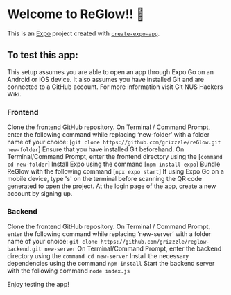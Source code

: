 # Welcome to ReGlow!! 👋

This is an [Expo](https://expo.dev) project created with [`create-expo-app`](https://www.npmjs.com/package/create-expo-app).

## To test this app:
This setup assumes you are able to open an app through Expo Go on an Android or iOS device.
It also assumes you have installed Git and are connected to a GitHub account. For more information visit Git NUS Hackers Wiki.

### Frontend
Clone the frontend GitHub repository. On Terminal / Command Prompt, enter the following command while replacing ‘new-folder’ with a folder name of your choice: 
[`git clone https://github.com/grizzzle/reGlow.git new-folder`]
Ensure that you have installed Git beforehand. 
On Terminal/Command Prompt, enter the frontend directory using the [`command cd new-folder`]
Install Expo using the command [`npm install expo`]
Bundle ReGlow with the following command [`npx expo start`]
If using Expo Go on a mobile device, type 's' on the terminal before scanning the QR code generated to open the project.
At the login page of the app, create a new account by signing up. 

### Backend
Clone the frontend GitHub repository. On Terminal / Command Prompt, enter the following command while replacing ‘new-server’ with a folder name of your choice: 
`git clone https://github.com/grizzzle/reglow-backend.git new-server`
On Terminal/Command Prompt, enter the backend directory using the `command cd new-server`
Install the necessary dependencies using the command `npm install`
Start the backend server with the following command `node index.js`

Enjoy testing the app!
